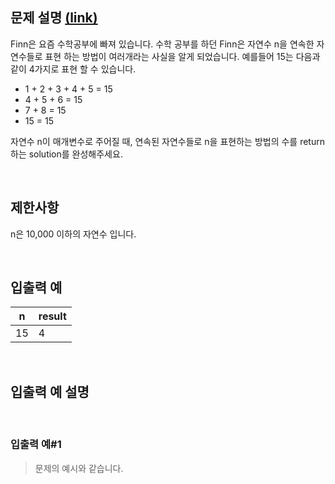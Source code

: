## 문제 설명 [(link)](https://school.programmers.co.kr/learn/courses/30/lessons/12924?language=javascript)

Finn은 요즘 수학공부에 빠져 있습니다. 수학 공부를 하던 Finn은 자연수 n을 연속한 자연수들로 표현 하는 방법이 여러개라는 사실을 알게 되었습니다. 예를들어 15는 다음과 같이 4가지로 표현 할 수 있습니다.

- 1 + 2 + 3 + 4 + 5 = 15
- 4 + 5 + 6 = 15
- 7 + 8 = 15
- 15 = 15

자연수 n이 매개변수로 주어질 때, 연속된 자연수들로 n을 표현하는 방법의 수를 return하는 solution를 완성해주세요.

<br>

## 제한사항

n은 10,000 이하의 자연수 입니다.

<br>

## 입출력 예

| n   | result |
| --- | ------ |
| 15  | 4      |

<br>

## 입출력 예 설명

<br>

### 입출력 예#1

> 문제의 예시와 같습니다.
